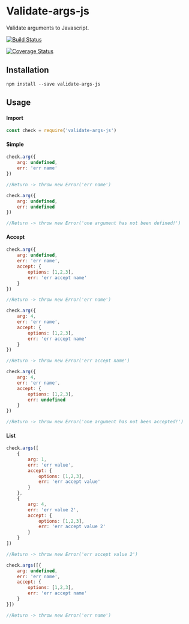 # Validate-args-js

Validate arguments to Javascript.

[![Build Status](https://travis-ci.org/Adapcon/validate-args-js.svg?branch=master)](https://travis-ci.org/Adapcon/validate-args-js)

[![Coverage Status](https://coveralls.io/repos/github/Adapcon/validate-args-js/badge.svg?branch=master)](https://coveralls.io/github/Adapcon/validate-args-js?branch=master)

## Installation

```
npm install --save validate-args-js
```

## Usage

#### Import

``` js
const check = require('validate-args-js')
```

#### Simple
``` js
check.arg({ 
    arg: undefined, 
    err: 'err name' 
})

//Return -> throw new Error('err name')
```
``` js
check.arg({ 
    arg: undefined, 
    err: undefined 
})

//Return -> throw new Error('one argument has not been defined!')
```

#### Accept
``` js
check.arg({ 
    arg: undefined, 
    err: 'err name',
    accept: {
        options: [1,2,3],
        err: 'err accept name'
    }
})

//Return -> throw new Error('err name')
```
``` js
check.arg({ 
    arg: 4, 
    err: 'err name',
    accept: {
        options: [1,2,3],
        err: 'err accept name'
    }
})

//Return -> throw new Error('err accept name')
```
``` js
check.arg({ 
    arg: 4, 
    err: 'err name',
    accept: {
        options: [1,2,3],
        err: undefined
    }
})

//Return -> throw new Error('one argument has not been accepted!')
```

#### List
``` js
check.args([
    { 
        arg: 1, 
        err: 'err value',
        accept: {
            options: [1,2,3],
            err: 'err accept value'
        }
    },
    { 
        arg: 4, 
        err: 'err value 2',
        accept: {
            options: [1,2,3],
            err: 'err accept value 2'
        }
    }
])

//Return -> throw new Error('err accept value 2')
```

``` js
check.args([{ 
    arg: undefined, 
    err: 'err name',
    accept: {
        options: [1,2,3],
        err: 'err accept name'
    }
}])

//Return -> throw new Error('err name')
```